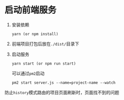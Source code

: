 # 启动前端服务

1. 安装依赖

   `yarn (or npm install)`

2. 前端项目打包后放在`./dist/`目录下

3. 启动服务

   `yarn start (or npm run start)`

   可以通过`pm2`启动

   `pm2 start server.js --name=project-name --watch`



防止`history`模式路由的项目页面刷新时，页面找不到的问题